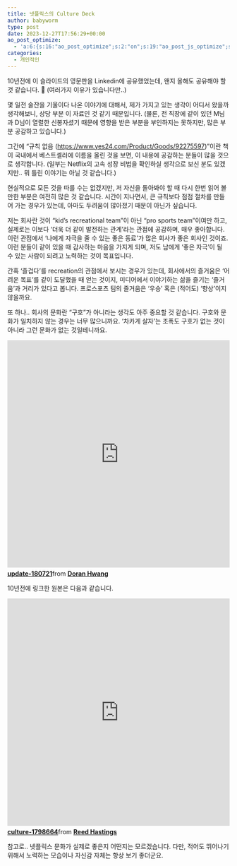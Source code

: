```yaml
---
title: 넷플릭스의 Culture Deck
author: babyworm
type: post
date: 2023-12-27T17:56:29+00:00
ao_post_optimize:
  - 'a:6:{s:16:"ao_post_optimize";s:2:"on";s:19:"ao_post_js_optimize";s:2:"on";s:20:"ao_post_css_optimize";s:2:"on";s:12:"ao_post_ccss";s:2:"on";s:16:"ao_post_lazyload";s:2:"on";s:15:"ao_post_preload";s:0:"";}'
categories:
  - 개인적인
---
```

10년전에 이 슬라이드의 영문판을 Linkedin에 공유했었는데, 왠지 올해도 공유해야 할 것 같습니다. 🙂 (여러가지 이유가 있습니다만..)<br>
  
몇 일전 술잔을 기울이다 나온 이야기에 대해서, 제가 가지고 있는 생각이 어디서 왔을까 생각해보니, 상당 부분 이 자료인 것 같기 때문입니다. (물론, 전 직장에 같이 있던 M님과 D님이 열렬한 신봉자셨기 때문에 영향을 받은 부분을 부인하지는 못하지만, 많은 부분 공감하고 있습니다.)<br>
  
그간에 “규칙 없음 (<https://www.yes24.com/Product/Goods/92275597>)”이란 책이 국내에서 베스트셀러에 이름을 올린 것을 보면, 이 내용에 공감하는 분들이 많을 것으로 생각합니다. (일부는 Netflix의 고속 성장 비법을 확인하실 생각으로 보신 분도 있겠지만.. 뭐 틀린 이야기는 아닐 것 같습니다.)<br>
  
  
현실적으로 모든 것을 따를 수는 없겠지만, 저 자신을 돌아봐야 할 때 다시 한번 읽어 볼만한 부분은 여전히 많은 것 같습니다. 시간이 지나면서, 큰 규칙보다 점점 절차를 만들어 가는 경우가 있는데, 아마도 두려움이 많아졌기 때문이 아닌가 싶습니다. 

저는 회사란 것이 “kid’s recreational team”이 아닌 “pro sports team”이여만 하고, 실제로는 이보다 ‘더욱 더 같이 발전하는 관계’라는 관점에 공감하며, 매우 좋아합니다. 이런 관점에서 ‘나에게 자극을 줄 수 있는 좋은 동료’가 많은 회사가 좋은 회사인 것이죠. 이런 분들이 같이 있을 때 감사하는 마음을 가지게 되며, 저도 남에게 ‘좋은 자극’이 될 수 있는 사람이 되려고 노력하는 것이 목표입니다.

간혹 ‘즐겁다’를 recreation의 관점에서 보시는 경우가 있는데, 회사에서의 즐거움은 ‘어려운 목표’를 같이 도달했을 때 얻는 것이지, 미디어에서 이야기하는 삶을 즐기는 ‘즐거움’과 거리가 있다고 봅니다. 프로스포츠 팀의 즐거움은 ‘우승’ 혹은 (적어도) ‘향상’이지 않을까요. 

또 하나.. 회사의 문화란 “구호”가 아니라는 생각도 아주 중요할 것 같습니다. 구호와 문화가 일치하지 않는 경우는 너무 많으니까요. ‘차카게 살자’는 조폭도 구호가 없는 것이 아니라 그런 문화가 없는 것일테니까요.<br>

<iframe src="https://www.slideshare.net/slideshow/embed_code/key/omGgpCjjTtPqai" width="610" height="515"frameborder="0" marginwidth="0" marginheight="0" scrolling="no"style="border: var(--border-1) solid #CCC; border-width:1px; margin-bottom:5px; max-width:100%;"allowfullscreen></iframe><div style="margin-bottom:5px"><strong><a href="https://www.slideshare.net/slideshow/update-180721/106871638" title="update-180721" target="_blank">update-180721</a></strong>from <strong><a href="https://www.slideshare.net/watchncompass" target="_blank">Doran Hwang</a></strong></div>

10년전에 링크한 원본은 다음과 같습니다. 

<iframe src="https://www.slideshare.net/slideshow/embed_code/key/vAdYqTSGuIDFig" width="610" height="515"frameborder="0" marginwidth="0" marginheight="0" scrolling="no"style="border: var(--border-1) solid #CCC; border-width:1px; margin-bottom:5px; max-width:100%;"allowfullscreen></iframe><div style="margin-bottom:5px"><strong><a href="https://www.slideshare.net/slideshow/culture-1798664/1798664" title="culture-1798664" target="_blank">culture-1798664</a></strong>from <strong><a href="https://www.slideshare.net/reed2001" target="_blank">Reed Hastings</a></strong></div>

참고로.. 넷플릭스 문화가 실제로 좋은지 어떤지는 모르겠습니다. 다만, 적어도 뛰어나기 위해서 노력하는 모습이나 자신감 자체는 항상 보기 좋더군요.

